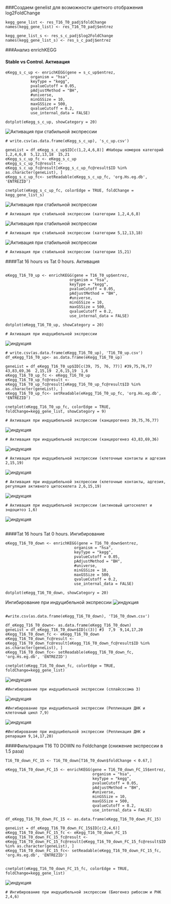 ###Cоздаем genelist для возможности цветного отображения log2FoldChange
````
kegg_gene_list <- res_T16_T0_padj$foldChange
names(kegg_gene_list) <- res_T16_T0_padj$entrez

kegg_gene_list_s <- res_s_c_padj$log2FoldChange
names(kegg_gene_list_s) <- res_s_c_padj$entrez
````
###Анализ enrichKEGG

#### Stable vs Control. Активация
````
eKegg_s_c_up <- enrichKEGG(gene = s_c_up$entrez,
           organism = "hsa",
           keyType = "kegg",
           pvalueCutoff = 0.05,
           pAdjustMethod = "BH",
           #universe,
           minGSSize = 10,
           maxGSSize = 500,
           qvalueCutoff = 0.2,
           use_internal_data = FALSE)

dotplot(eKegg_s_c_up, showCategory = 20)
````
![Активация при стабильной экспрессии](images/pic7.png)
````
# write.csv(as.data.frame(eKegg_s_c_up), 's_c_up.csv')

geneList = df_eKegg_s_c_up$ID[c(1,2,4,6,8)] #Наборы номеров категорий 1,2,4,6,8  5,12,13,18  15,21
eKegg_s_c_up_fc <- eKegg_s_c_up 
eKegg_s_c_up_fc@result <- eKegg_s_c_up_fc@result[eKegg_s_c_up_fc@result$ID %in% as.character(geneList), ]
eKegg_s_c_up_fc<- setReadable(eKegg_s_c_up_fc, 'org.Hs.eg.db', 'ENTREZID')

cnetplot(eKegg_s_c_up_fc, colorEdge = TRUE, foldChange = kegg_gene_list_s)

````
![Активация при стабильной экспрессии](images/pic8.png)
````
# Активация при стабильной экспрессии (категории 1,2,4,6,8)

````
![Активация при стабильной экспрессии](images/pic9.png)
`````
# Активация при стабильной экспрессии (категории 5,12,13,18)
`````
![Активация при стабильной экспрессии](images/pic10.png)

````
# Активация при стабильной экспрессии (категории 15,21)
````
####Tat 16 hours vs Tat 0 hours. Активация
````

eKegg_T16_T0_up <- enrichKEGG(gene = T16_T0_up$entrez,
                            organism = "hsa",
                            keyType = "kegg",
                            pvalueCutoff = 0.05,
                            pAdjustMethod = "BH",
                            #universe,
                            minGSSize = 10,
                            maxGSSize = 500,
                            qvalueCutoff = 0.2,
                            use_internal_data = FALSE)

dotplot(eKegg_T16_T0_up, showCategory = 20)

# Активация при индуцибельной экспрессии
````
![индукция](images/pic11.png)
````
# write.csv(as.data.frame(eKegg_T16_T0_up), 'T16_T0_up.csv')
df_eKegg_T16_T0_up<- as.data.frame(eKegg_T16_T0_up)

geneList = df_eKegg_T16_T0_up$ID[c(39, 75, 76, 77)] #39,75,76,77  43,83,69,36  2,15,19  2,6,15,19  1,6
eKegg_T16_T0_up_fc <- eKegg_T16_T0_up
eKegg_T16_T0_up_fc@result <- eKegg_T16_T0_up_fc@result[eKegg_T16_T0_up_fc@result$ID %in% as.character(geneList), ]
eKegg_T16_T0_up_fc<- setReadable(eKegg_T16_T0_up_fc, 'org.Hs.eg.db', 'ENTREZID')

cnetplot(eKegg_T16_T0_up_fc, colorEdge = TRUE, foldChange=kegg_gene_list, showCategory = 9)

# Активация при индуцибельной экспрессии (канцерогенез 39,75,76,77)
````
![индукция](images/pic12.png)
````
# Активация при индуцибельной экспрессии (канцерогенез 43,83,69,36)
````
![индукция](images/pic13.png)
````
# Активация при индуцибельной экспрессии (клеточные контакты и адгезия 2,15,19)
````
![индукция](images/pic14.png)
````
# Активация при индуцибельной экспрессии (клеточные контакты, адгезия, регуляция активного цитоскелета 2,6,15,19)
````
![индукция](images/pic15.png)
`````
# Активация при индуцибельной экспрессии (актиновый цитоскелет и эндоцитоз 1,6)
`````
![индукция](images/pic16.png)
````
````
####Tat 16 hours Tat 0 hours. Ингибирование
````
eKegg_T16_T0_down <- enrichKEGG(gene = T16_T0_down$entrez,
                              organism = "hsa",
                              keyType = "kegg",
                              pvalueCutoff = 0.05,
                              pAdjustMethod = "BH",
                              #universe,
                              minGSSize = 10,
                              maxGSSize = 500,
                              qvalueCutoff = 0.2,
                              use_internal_data = FALSE)

dotplot(eKegg_T16_T0_down, showCategory = 20)
````
Ингибирование при индуцибельной экспрессии
![индукция](images/pic17.png)

````

#write.csv(as.data.frame(eKegg_T16_T0_down), 'T16_T0_down.csv')

df_eKegg_T16_T0_down<- as.data.frame(eKegg_T16_T0_down)
geneList = df_eKegg_T16_T0_down$ID[c(3)] #3  7,9  9,14,17,20  
eKegg_T16_T0_down_fc <- eKegg_T16_T0_down
eKegg_T16_T0_down_fc@result <- eKegg_T16_T0_down_fc@result[eKegg_T16_T0_down_fc@result$ID %in% as.character(geneList), ]
eKegg_T16_T0_down_fc<- setReadable(eKegg_T16_T0_down_fc, 'org.Hs.eg.db', 'ENTREZID')

cnetplot(eKegg_T16_T0_down_fc, colorEdge = TRUE, foldChange=kegg_gene_list)
````
![индукция](images/pic19.png)
````
#Ингибирование при индуцибельной экспрессии (сплайсосома 3)
````
![индукция](images/pic20.png)
````
#Ингибирование при индуцибельной экспрессии (Репликация ДНК и клеточный цикл 7,9)
````
![индукция](images/pic21.png)
````
#Ингибирование при индуцибельной экспрессии (Репликация ДНК и репарация 9,14,17,20)

````
####Фильтрация T16 T0 DOWN по Foldchange (снижение экспрессии в 1.5 раза)
````
T16_T0_down_FC_15 <- T16_T0_down[T16_T0_down$foldChange < 0.67,]

eKegg_T16_T0_down_FC_15 <- enrichKEGG(gene = T16_T0_down_FC_15$entrez,
                                      organism = "hsa",
                                      keyType = "kegg",
                                      pvalueCutoff = 0.05,
                                      pAdjustMethod = "BH",
                                      #universe,
                                      minGSSize = 10,
                                      maxGSSize = 500,
                                      qvalueCutoff = 0.2,
                                      use_internal_data = FALSE)

df_eKegg_T16_T0_down_FC_15 <- as.data.frame(eKegg_T16_T0_down_FC_15)

geneList = df_eKegg_T16_T0_down_FC_15$ID[c(2,4,6)]
eKegg_T16_T0_down_FC_15_fc <- eKegg_T16_T0_down_FC_15
eKegg_T16_T0_down_FC_15_fc@result <- eKegg_T16_T0_down_FC_15_fc@result[eKegg_T16_T0_down_FC_15_fc@result$ID %in% as.character(geneList), ]
eKegg_T16_T0_down_FC_15_fc<- setReadable(eKegg_T16_T0_down_FC_15_fc, 'org.Hs.eg.db', 'ENTREZID')


cnetplot(eKegg_T16_T0_down_FC_15_fc, colorEdge = TRUE, foldChange=kegg_gene_list)
````
![индукция](images/pic18.png)
````
# Ингибирование при индуцибельной экспрессии (Биогенез рибосом и РНК 2,4,6)
